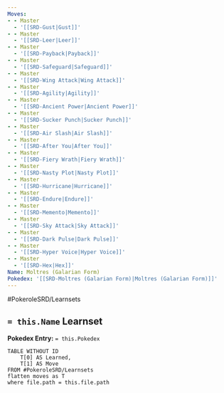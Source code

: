 ```yaml
---
Moves:
- - Master
  - '[[SRD-Gust|Gust]]'
- - Master
  - '[[SRD-Leer|Leer]]'
- - Master
  - '[[SRD-Payback|Payback]]'
- - Master
  - '[[SRD-Safeguard|Safeguard]]'
- - Master
  - '[[SRD-Wing Attack|Wing Attack]]'
- - Master
  - '[[SRD-Agility|Agility]]'
- - Master
  - '[[SRD-Ancient Power|Ancient Power]]'
- - Master
  - '[[SRD-Sucker Punch|Sucker Punch]]'
- - Master
  - '[[SRD-Air Slash|Air Slash]]'
- - Master
  - '[[SRD-After You|After You]]'
- - Master
  - '[[SRD-Fiery Wrath|Fiery Wrath]]'
- - Master
  - '[[SRD-Nasty Plot|Nasty Plot]]'
- - Master
  - '[[SRD-Hurricane|Hurricane]]'
- - Master
  - '[[SRD-Endure|Endure]]'
- - Master
  - '[[SRD-Memento|Memento]]'
- - Master
  - '[[SRD-Sky Attack|Sky Attack]]'
- - Master
  - '[[SRD-Dark Pulse|Dark Pulse]]'
- - Master
  - '[[SRD-Hyper Voice|Hyper Voice]]'
- - Master
  - '[[SRD-Hex|Hex]]'
Name: Moltres (Galarian Form)
Pokedex: '[[SRD-Moltres (Galarian Form)|Moltres (Galarian Form)]]'
---
```


#PokeroleSRD/Learnsets

## `= this.Name` Learnset

**Pokedex Entry:** `= this.Pokedex`

```dataview
TABLE WITHOUT ID
    T[0] AS Learned,
    T[1] AS Move
FROM #PokeroleSRD/Learnsets
flatten moves as T
where file.path = this.file.path
```
